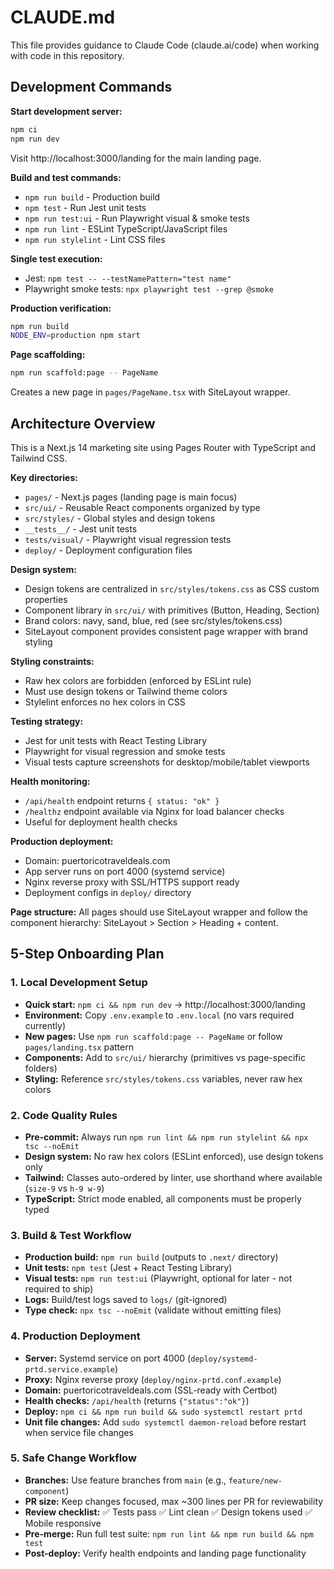 # CLAUDE.md

This file provides guidance to Claude Code (claude.ai/code) when working with code in this repository.

## Development Commands

**Start development server:**
```bash
npm ci
npm run dev
```
Visit http://localhost:3000/landing for the main landing page.

**Build and test commands:**
- `npm run build` - Production build
- `npm test` - Run Jest unit tests
- `npm run test:ui` - Run Playwright visual & smoke tests
- `npm run lint` - ESLint TypeScript/JavaScript files
- `npm run stylelint` - Lint CSS files

**Single test execution:**
- Jest: `npm test -- --testNamePattern="test name"`
- Playwright smoke tests: `npx playwright test --grep @smoke`

**Production verification:**
```bash
npm run build
NODE_ENV=production npm start
```

**Page scaffolding:**
```bash
npm run scaffold:page -- PageName
```
Creates a new page in `pages/PageName.tsx` with SiteLayout wrapper.

## Architecture Overview

This is a Next.js 14 marketing site using Pages Router with TypeScript and Tailwind CSS.

**Key directories:**
- `pages/` - Next.js pages (landing page is main focus)
- `src/ui/` - Reusable React components organized by type
- `src/styles/` - Global styles and design tokens
- `__tests__/` - Jest unit tests
- `tests/visual/` - Playwright visual regression tests
- `deploy/` - Deployment configuration files

**Design system:**
- Design tokens are centralized in `src/styles/tokens.css` as CSS custom properties
- Component library in `src/ui/` with primitives (Button, Heading, Section)
- Brand colors: navy, sand, blue, red (see src/styles/tokens.css)
- SiteLayout component provides consistent page wrapper with brand styling

**Styling constraints:**
- Raw hex colors are forbidden (enforced by ESLint rule)
- Must use design tokens or Tailwind theme colors
- Stylelint enforces no hex colors in CSS

**Testing strategy:**
- Jest for unit tests with React Testing Library
- Playwright for visual regression and smoke tests
- Visual tests capture screenshots for desktop/mobile/tablet viewports

**Health monitoring:**
- `/api/health` endpoint returns `{ status: "ok" }`
- `/healthz` endpoint available via Nginx for load balancer checks
- Useful for deployment health checks

**Production deployment:**
- Domain: puertoricotraveldeals.com
- App server runs on port 4000 (systemd service)
- Nginx reverse proxy with SSL/HTTPS support ready
- Deployment configs in `deploy/` directory

**Page structure:**
All pages should use SiteLayout wrapper and follow the component hierarchy: SiteLayout > Section > Heading + content.

## 5-Step Onboarding Plan

### 1. Local Development Setup
- **Quick start:** `npm ci && npm run dev` → http://localhost:3000/landing
- **Environment:** Copy `.env.example` to `.env.local` (no vars required currently)
- **New pages:** Use `npm run scaffold:page -- PageName` or follow `pages/landing.tsx` pattern
- **Components:** Add to `src/ui/` hierarchy (primitives vs page-specific folders)
- **Styling:** Reference `src/styles/tokens.css` variables, never raw hex colors

### 2. Code Quality Rules
- **Pre-commit:** Always run `npm run lint && npm run stylelint && npx tsc --noEmit`
- **Design system:** No raw hex colors (ESLint enforced), use design tokens only
- **Tailwind:** Classes auto-ordered by linter, use shorthand where available (`size-9` vs `h-9 w-9`)
- **TypeScript:** Strict mode enabled, all components must be properly typed

### 3. Build & Test Workflow
- **Production build:** `npm run build` (outputs to `.next/` directory)
- **Unit tests:** `npm test` (Jest + React Testing Library)
- **Visual tests:** `npm run test:ui` (Playwright, optional for later - not required to ship)
- **Logs:** Build/test logs saved to `logs/` (git-ignored)
- **Type check:** `npx tsc --noEmit` (validate without emitting files)

### 4. Production Deployment
- **Server:** Systemd service on port 4000 (`deploy/systemd-prtd.service.example`)
- **Proxy:** Nginx reverse proxy (`deploy/nginx-prtd.conf.example`)
- **Domain:** puertoricotraveldeals.com (SSL-ready with Certbot)
- **Health checks:** `/api/health` (returns `{"status":"ok"}`)
- **Deploy:** `npm ci && npm run build && sudo systemctl restart prtd`
- **Unit file changes:** Add `sudo systemctl daemon-reload` before restart when service file changes

### 5. Safe Change Workflow
- **Branches:** Use feature branches from `main` (e.g., `feature/new-component`)
- **PR size:** Keep changes focused, max ~300 lines per PR for reviewability
- **Review checklist:** ✅ Tests pass ✅ Lint clean ✅ Design tokens used ✅ Mobile responsive
- **Pre-merge:** Run full test suite: `npm run lint && npm run build && npm test`
- **Post-deploy:** Verify health endpoints and landing page functionality